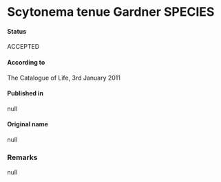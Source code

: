 # Scytonema tenue Gardner SPECIES

#### Status
ACCEPTED

#### According to
The Catalogue of Life, 3rd January 2011

#### Published in
null

#### Original name
null

### Remarks
null